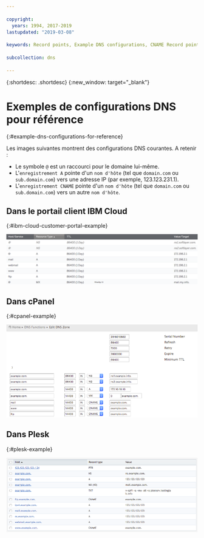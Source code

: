 ```yaml
---

copyright:
  years: 1994, 2017-2019
lastupdated: "2019-03-08"

keywords: Record points, Example DNS configurations, CNAME Record points

subcollection: dns

---
```


{:shortdesc: .shortdesc}
{:new_window: target="_blank"}

# Exemples de configurations DNS pour référence
{:#example-dns-configurations-for-reference}

Les images suivantes montrent des configurations DNS courantes. A retenir :

 * Le symbole `@` est un raccourci pour le domaine lui-même.
 * L'`enregistrement A` pointe d'un `nom d'hôte` (tel que `domain.com` ou `sub.domain.com`) vers une adresse IP (par exemple, 123.123.231.1).
 * L'`enregistrement CNAME` pointe d'un `nom d'hôte` (tel que `domain.com` ou `sub.domain.com`) vers un autre `nom d'hôte`.

## Dans le portail client IBM Cloud
{:#ibm-cloud-customer-portal-example}

![Figure 1 : exemple de zone DNS du portail client IBM](images/dns1.png)


## Dans cPanel
{:#cpanel-example}

![Figure 2 : exemple de zone DNS cPanel](images/cpaneldns.png)


## Dans Plesk
{:#plesk-example}

![Figure 3 : exemple DNS Plesk](images/plesk2dns.png)
